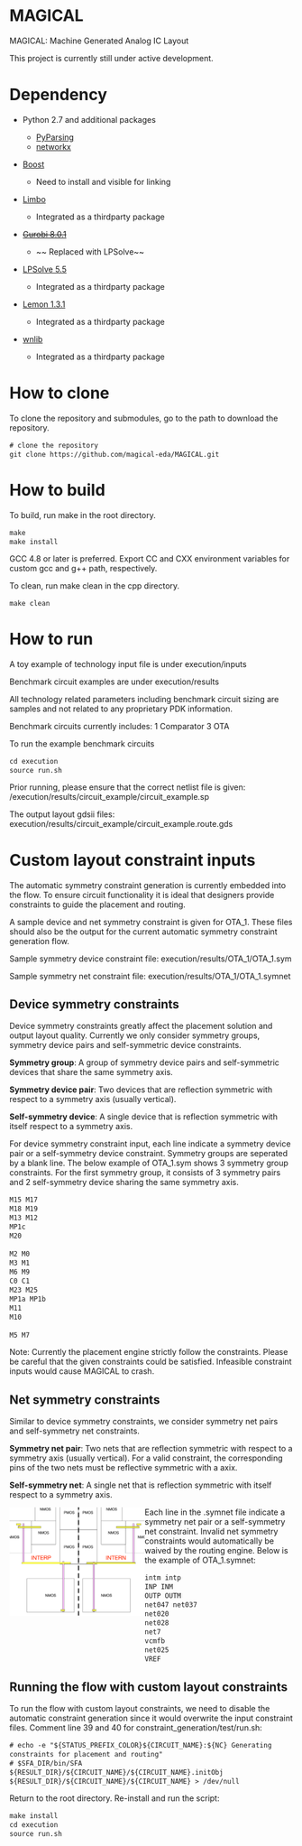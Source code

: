# MAGICAL #

MAGICAL: Machine Generated Analog IC Layout

This project is currently still under active development.

# Dependency #

- Python 2.7 and additional packages
    - [PyParsing](https://github.com/pyparsing/pyparsing)
    - [networkx](https://github.com/networkx/networkx)

- [Boost](https://www.boost.org)
    - Need to install and visible for linking

- [Limbo](https://github.com/limbo018/Limbo)
    - Integrated as a thirdparty package

- ~~[Gurobi 8.0.1](http://www.gurobi.com/)~~
    - ~~ Replaced with LPSolve~~

- [LPSolve 5.5](http://lpsolve.sourceforge.net/5.5/)
    - Integrated as a thirdparty package 

- [Lemon 1.3.1](https://lemon.cs.elte.hu/trac/lemon)
    - Integrated as a thirdparty package

- [wnlib](http://www.willnaylor.com/wnlib.html)
    - Integrated as a thirdparty package

# How to clone #

To clone the repository and submodules, go to the path to download the repository. 
```
# clone the repository 
git clone https://github.com/magical-eda/MAGICAL.git
```

# How to build #

To build, run make in the root directory. 
```
make 
make install
```
GCC 4.8 or later is preferred. 
Export CC and CXX environment variables for custom gcc and g++ path, respectively. 

To clean, run make clean in the cpp directory. 
```
make clean
```

# How to run #

A toy example of technology input file is under execution/inputs

Benchmark circuit examples are under execution/results

All technology related parameters including benchmark circuit sizing are samples and not related to any proprietary PDK information.

Benchmark circuits currently includes:
1 Comparator
3 OTA

To run the example benchmark circuits
```
cd execution
source run.sh
```
Prior running, please ensure that the correct netlist file is given: /execution/results/circuit_example/circuit_example.sp

The output layout gdsii files: execution/results/circuit_example/circuit_example.route.gds

# Custom layout constraint inputs #

The automatic symmetry constraint generation is currently embedded into the flow. To ensure circuit functionality it is ideal that designers provide  constraints to guide the placement and routing. 

A sample device and net symmetry constraint is given for OTA_1. These files should also be the output for the current automatic symmetry constraint generation flow.

Sample symmetry device constraint file:
execution/results/OTA_1/OTA_1.sym

Sample symmetry net constraint file:
execution/results/OTA_1/OTA_1.symnet

## Device symmetry constraints

Device symmetry constraints greatly affect the placement solution and output layout quality. Currently we only consider symmetry groups, symmetry device pairs and self-symmetric device constraints.

**Symmetry group**: A group of symmetry device pairs and self-symmetric devices that share the same symmetry axis.

**Symmetry device pair**: Two devices that are reflection symmetric with respect to a symmetry axis (usually vertical).

**Self-symmetry device**: A single device that is reflection symmetric with itself respect to a symmetry axis.

For device symmetry constraint input, each line indicate a symmetry device pair or a self-symmetry device constraint. Symmetry groups are seperated by a blank line. The below example of OTA_1.sym shows 3 symmetry group constraints. For the first symmetry group, it consists of 3 symmetry pairs and 2 self-symmetry device sharing the same symmetry axis.
```
M15 M17
M18 M19
M13 M12
MP1c
M20

M2 M0
M3 M1
M6 M9
C0 C1
M23 M25
MP1a MP1b
M11
M10

M5 M7

```
Note: Currently the placement engine strictly follow the constraints. Please be careful that the given constraints could be satisfied. Infeasible constraint inputs would cause MAGICAL to crash.

## Net symmetry constraints

Similar to device symmetry constraints, we consider symmetry net pairs and self-symmetry net constraints. 

**Symmetry net pair**: Two nets that are reflection symmetric with respect to a symmetry axis (usually vertical). For a valid constraint, the corresponding pins of the two nets must be reflective symmetric with a axix.

**Self-symmetry net**: A single net that is reflection symmetric with itself respect to a symmetry axis.

<img src="images/sym_net.png" align="left" width="240">

Each line in the .symnet file indicate a symmetry net pair or a self-symmetry net constraint. Invalid net symmetry constraints would automatically be waived by the routing engine. Below is the example of OTA_1.symnet:
```
intm intp
INP INM
OUTP OUTM
net047 net037
net020
net028
net7
vcmfb
net025
VREF
```

## Running the flow with custom layout constraints
To run the flow with custom layout constraints, we need to disable the automatic constraint generation since it would overwrite the input constraint files. Comment line 39 and 40 for  constraint_generation/test/run.sh:
```
# echo -e "${STATUS_PREFIX_COLOR}${CIRCUIT_NAME}:${NC} Generating constraints for placement and routing"
# $SFA_DIR/bin/SFA ${RESULT_DIR}/${CIRCUIT_NAME}/${CIRCUIT_NAME}.initObj ${RESULT_DIR}/${CIRCUIT_NAME}/${CIRCUIT_NAME} > /dev/null
```

Return to the root directory. Re-install and run the script:
```
make install
cd execution
source run.sh
```
